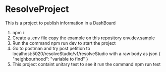 # ResolveProject
This is a project to publish information in a DashBoard
1. npm i
2. Create a .env file copy the example on this repository env.dev.sample
3. Run the command npm run dev to start the project
4. Go to postman and try post petition to localhost:5020/resolveStudio/v1/resolveStudio with a raw body as json { "neighbourhood": "variable to find" }
5. This project containt unitary test to see it run the command npm run test

